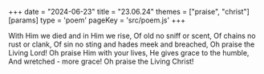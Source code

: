 +++
date = "2024-06-23"
title = "23.06.24"
themes = ["praise", "christ"]
[params]
  type = 'poem'
  pageKey = 'src/poem.js'
+++

With Him we died and in Him we rise,
Of old no sniff or scent,
Of chains no rust or clank,
Of sin no sting and hades meek and breached,
Oh praise the Living Lord!
Oh praise Him with your lives,
He gives grace to the humble,
And wretched - more grace!
Oh praise the Living Christ!
